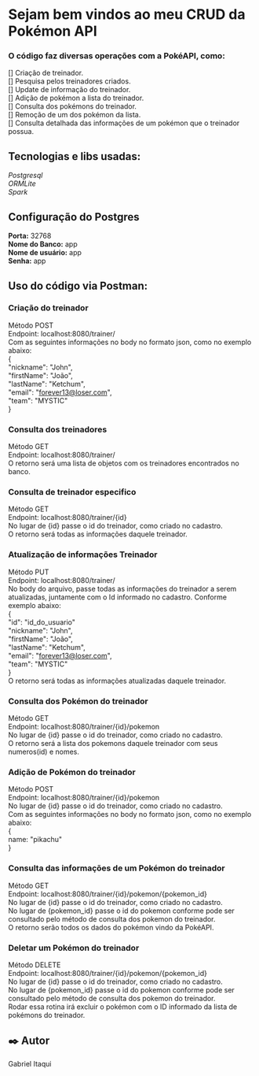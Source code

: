 # Sejam bem vindos ao meu CRUD da Pokémon API
### O código faz diversas operações com a PokéAPI, como:
[] Criação de treinador.  
[] Pesquisa pelos treinadores criados.  
[] Update de informação do treinador.  
[] Adição de pokémon a lista do treinador.  
[] Consulta dos pokémons do treinador.  
[] Remoção de um dos pokémon da lista.  
[] Consulta detalhada das informações de um pokémon que o treinador possua.    
## Tecnologias e libs usadas:

*Postgresql*  
*ORMLite*  
*Spark*  

## Configuração do Postgres  
**Porta:** 32768  
**Nome do Banco:** app  
**Nome de usuário:** app  
**Senha:** app  

## Uso do código via Postman:  
### **Criação do treinador**  
Método POST  
Endpoint: localhost:8080/trainer/  
Com as seguintes informações no body no formato json, como no exemplo abaixo:  
{  
    "nickname": "John",  
    "firstName": "João",  
    "lastName": "Ketchum",  
    "email": "forever13@loser.com",  
    "team": "MYSTIC"  
}  

### **Consulta dos treinadores**  
Método GET  
Endpoint: localhost:8080/trainer/  
O retorno será uma lista de objetos com os treinadores encontrados no banco.

### **Consulta de treinador especifico**  
Método GET  
Endpoint: localhost:8080/trainer/{id}  
No lugar de {id} passe o id do treinador, como criado no cadastro.  
O retorno será todas as informações daquele treinador.  

### **Atualização de informações Treinador**
Método PUT  
Endpoint: localhost:8080/trainer/  
No body do arquivo, passe todas as informações do treinador a serem atualizadas, juntamente com o Id informado no cadastro. Conforme exemplo abaixo:  
{  
    "id": "id_do_usuario"  
    "nickname": "John",  
    "firstName": "João",  
    "lastName": "Ketchum",  
    "email": "forever13@loser.com",  
    "team": "MYSTIC"  
}  
O retorno será todas as informações atualizadas daquele treinador.  

### **Consulta dos Pokémon do treinador**  
Método GET  
Endpoint: localhost:8080/trainer/{id}/pokemon  
No lugar de {id} passe o id do treinador, como criado no cadastro.  
O retorno será a lista dos pokemons daquele treinador com seus numeros(id) e nomes.  

### **Adição de Pokémon do treinador**  
Método POST  
Endpoint: localhost:8080/trainer/{id}/pokemon  
No lugar de {id} passe o id do treinador, como criado no cadastro.  
Com as seguintes informações no body no formato json, como no exemplo abaixo:  
{  
    name: "pikachu"  
}  

### **Consulta das informações de um Pokémon do treinador**  
Método GET  
Endpoint: localhost:8080/trainer/{id}/pokemon/{pokemon_id}  
No lugar de {id} passe o id do treinador, como criado no cadastro.  
No lugar de {pokemon_id} passe o id do pokemon conforme pode ser consultado pelo método de consulta dos pokemon do treinador.  
O retorno serão todos os dados do pokémon vindo da PokéAPI.

### **Deletar um Pokémon do treinador**  
Método DELETE  
Endpoint: localhost:8080/trainer/{id}/pokemon/{pokemon_id}  
No lugar de {id} passe o id do treinador, como criado no cadastro.  
No lugar de {pokemon_id} passe o id do pokemon conforme pode ser consultado pelo método de consulta dos pokemon do treinador.  
Rodar essa rotina irá excluir o pokémon com o ID informado da lista de pokémons do treinador.

## ✒️ Autor
Gabriel Itaqui
